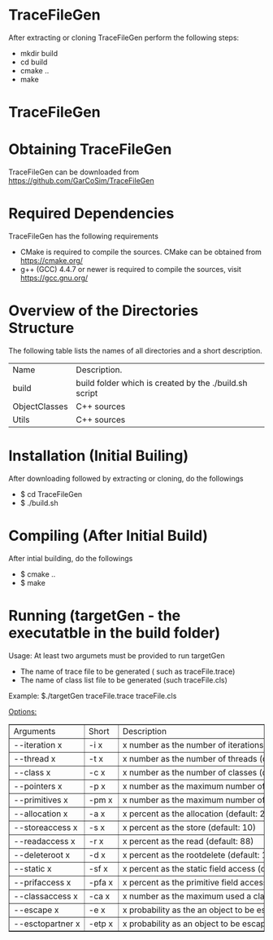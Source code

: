 # TraceFileGen

After extracting or cloning TraceFileGen perform the following steps:


* mkdir build 
* cd build    
* cmake ..     
* make        

# TraceFileGen

# Obtaining TraceFileGen
TraceFileGen can be downloaded from https://github.com/GarCoSim/TraceFileGen

# Required Dependencies
  TraceFileGen has the following requirements
  * CMake is required to compile the sources. CMake can be obtained from https://cmake.org/
  * g++ (GCC) 4.4.7 or newer is required to compile the sources, visit https://gcc.gnu.org/

# Overview of the Directories Structure
  The following table lists the names of all directories and a short description.
  <table>
  <tbody>
    <tr>
      <td>
      <div>Name</div>
      </td>
      <td>
      Description.
      </td>
      </tr>
    <tr>
      <td>
      <div>build</div>
      </td>
      <td>
      build folder which is created by the ./build.sh script 
      </td>
      </tr>
    <tr>
      <td>
      <div>ObjectClasses</div>
      </td>
      <td>
      C++ sources
      </td>
      </tr>
    <tr>
      <td>
      <div>Utils</div>
      </td>
      <td>
       C++ sources 
      </td>
      </tr>
  </tbody>
  </table>
  
# Installation (Initial Builing)
  After downloading followed by extracting or cloning, do the followings
  * $ cd TraceFileGen
  * $ ./build.sh

# Compiling (After Initial Build)
  After intial building, do the followings
  * $ cmake ..
  * $ make
  
# Running (targetGen - the executatble in the build folder)
Usage: At least two argumets must be provided to run targetGen
* The name of trace file to be generated ( such as traceFile.trace)
* The name of class list file to be generated (such traceFile.cls)

Example: $./targetGen traceFile.trace traceFile.cls

<u>Options:</u>
<table class="" cellspacing=0 border=1>
                <tbody>
                    <tr style="height:20px;">
                        <td style="min-width:50px">
                            <nobr>Arguments</nobr>
                        </td>
                        <td style="min-width:50px">
                            <nobr>Short</nobr>
                        </td>
                        <td style="min-width:50px">
                            <nobr>Description</nobr>
                        </td>
                    </tr>
                    <tr style="height:20px;">
                        <td style="min-width:50px">
                            <nobr> --iteration x </nobr>
                        </td>
                        <td style="min-width:50px">
                            <nobr>-i x</nobr>
                        </td>
                        <td style="min-width:50px">
                            <nobr>x number as the number of iterations (default: 100)</nobr>
                        </td>
                    </tr>
                    <tr style="height:20px;">
                        <td style="min-width:50px">
                            <nobr> --thread x</nobr>
                        </td>
                        <td style="min-width:50px">
                            <nobr>-t x</nobr>
                        </td>
                        <td style="min-width:50px">
                            <nobr>x number as the number of threads (default: 10)</nobr>
                        </td>
                    </tr>
                    <tr style="height:20px;">
                        <td style="min-width:50px">
                            <nobr> --class x</nobr>
                        </td>
                        <td style="min-width:50px">
                            <nobr>-c x</nobr>
                        </td>
                        <td style="min-width:50px">
                            <nobr>x number as the number of classes (default: 300)</nobr>
                        </td>
                    </tr>
                    <tr style="height:20px;">
                        <td style="min-width:50px">
                            <nobr> --pointers x</nobr>
                        </td>
                        <td style="min-width:50px">
                            <nobr>-p x</nobr>
                        </td>
                        <td style="min-width:50px">
                            <nobr>x number as the maximum number of pointer fields in objects/static pointer fields in classes (default: 10)</nobr>
                        </td>
                    </tr>
                    <tr style="height:20px;">
                        <td style="min-width:50px">
                            <nobr> --primitives x</nobr>
                        </td>
                        <td style="min-width:50px">
                            <nobr>-pm x</nobr>
                        </td>
                        <td style="min-width:50px">
                            <nobr>x number as the maximum number of primitive fields in objects/static primitive fields in classes (default: 6)</nobr>
                        </td>
                    </tr>
                    <tr style="height:20px;">
                        <td style="min-width:50px">
                            <nobr> --allocation x</nobr>
                        </td>
                        <td style="min-width:50px">
                            <nobr>-a x</nobr>
                        </td>
                        <td style="min-width:50px">
                            <nobr>x percent as the allocation (default: 2)</nobr>
                        </td>
                    </tr>
                    <tr style="height:20px;">
                        <td style="min-width:50px">
                            <nobr> --storeaccess x</nobr>
                        </td>
                        <td style="min-width:50px">
                            <nobr>-s x</nobr>
                        </td>
                        <td style="min-width:50px">
                            <nobr>x percent as the store (default: 10)</nobr>
                        </td>
                    </tr>
                    <tr style="height:20px;">
                        <td style="min-width:50px">
                            <nobr> --readaccess x</nobr>
                        </td>
                        <td style="min-width:50px">
                            <nobr>-r x</nobr>
                        </td>
                        <td style="min-width:50px">
                            <nobr>x percent as the read (default: 88)</nobr>
                        </td>
                    </tr>
                    <tr style="height:20px;">
                        <td style="min-width:50px">
                            <nobr> --deleteroot x</nobr>
                        </td>
                        <td style="min-width:50px">
                            <nobr>-d x</nobr>
                        </td>
                        <td style="min-width:50px">
                            <nobr>x percent as the rootdelete (default: 10)</nobr>
                        </td>
                    </tr>
                    <tr style="height:20px;">
                        <td style="min-width:50px">
                            <nobr> --static x</nobr>
                        </td>
                        <td style="min-width:50px">
                            <nobr>-sf x</nobr>
                        </td>
                        <td style="min-width:50px">
                            <nobr>x percent as the static field access (default: 30)</nobr>
                        </td>
                    </tr>
                    <tr style="height:20px;">
                        <td style="min-width:50px">
                            <nobr> --prifaccess x</nobr>
                        </td>
                        <td style="min-width:50px">
                            <nobr>-pfa x</nobr>
                        </td>
                        <td style="min-width:50px">
                            <nobr>x percent as the primitive field access (default: 70)</nobr>
                        </td>
                    </tr>
                    <tr style="height:20px;">
                        <td style="min-width:50px">
                            <nobr> --classaccess x</nobr>
                        </td>
                        <td style="min-width:50px">
                            <nobr>-ca x</nobr>
                        </td>
                        <td style="min-width:50px">
                            <nobr>x number as the maximum used a class to create objects (default: 300)</nobr>
                        </td>
                    </tr>
                    <tr style="height:20px;">
                        <td style="min-width:50px">
                            <nobr> --escape x</nobr>
                        </td>
                        <td style="min-width:50px">
                            <nobr>-e x</nobr>
                        </td>
                        <td style="min-width:50px">
                            <nobr>x probability as the an object to be escaped (default: 20)</nobr>
                        </td>
                    </tr>
                    <tr style="height:20px;">
                        <td style="min-width:50px">
                            <nobr> --esctopartner x</nobr>
                        </td>
                        <td style="min-width:50px">
                            <nobr>-etp x</nobr>
                        </td>
                        <td style="min-width:50px">
                            <nobr>x probability as an object to be escaped to partner thread (default: 90)</nobr>
                        </td>
                    </tr>
                </tbody>
            </table>

